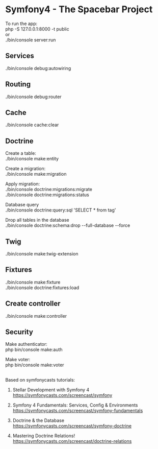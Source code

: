 # Symfony4 - The Spacebar Project

To run the app: <br />
php -S 127.0.0.1:8000 -t public 
<br />or <br />
./bin/console server:run

## Services
./bin/console debug:autowiring

## Routing
./bin/console debug:router

## Cache
./bin/console cache:clear

## Doctrine
Create a table: <br />
./bin/console make:entity <br />

Create a migration: <br />
./bin/console make:migration

Apply migration: <br />
./bin/console doctrine:migrations:migrate <br />
./bin/console doctrine:migrations:status

Database query <br />
./bin/console doctrine:query:sql 'SELECT * from tag'

Drop all tables in the database <br />
./bin/console doctrine:schema:drop --full-database --force

## Twig
./bin/console make:twig-extension

## Fixtures
./bin/console make:fixture<br />
./bin/console doctrine:fixtures:load

## Create controller
./bin/console make:controller

## Security
Make authenticator:<br />
php bin/console make:auth

Make voter:<br />
php bin/console make:voter


##
Based on symfonycasts tutorials:
1. Stellar Development with Symfony 4
https://symfonycasts.com/screencast/symfony

2. Symfony 4 Fundamentals: Services, Config & Environments
https://symfonycasts.com/screencast/symfony-fundamentals

3. Doctrine & the Database
https://symfonycasts.com/screencast/symfony-doctrine

4. Mastering Doctrine Relations!
https://symfonycasts.com/screencast/doctrine-relations

